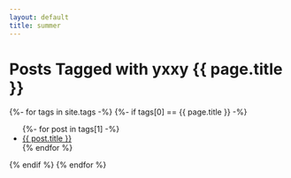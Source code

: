 ```yaml
---
layout: default
title: summer
---
```


<!-- Begin code @ tags/summer/index.md -->

<h1>Posts Tagged with yxxy {{ page.title }}</h1>

<div class="tagcloud">
{%- for tags in site.tags -%}
  {%- if tags[0] == {{ page.title }} -%}
<!--  <a name="{{ tags[0] }}"><h3>{{ tags[0] }}</h3></a> -->
  <ul>
    {%- for post in tags[1] -%}
      <li><a href="{{ post.url| relative_url }}">{{ post.title }}</a></li>
    {% endfor %}
  </ul>
  {% endif %}
{% endfor %}
</div>

<!-- End code @ tags/summer/index.md -->
